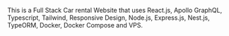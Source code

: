 This is a Full Stack Car rental Website that uses  React.js, Apollo GraphQL, Typescript, Tailwind, Responsive Design, Node.js, Express.js, Nest.js, TypeORM, Docker, Docker Compose and VPS.
